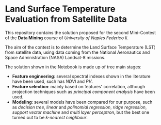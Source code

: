 # Land Surface Temperature Evaluation from Satellite Data
This repository contains the solution proposed for the second Mini-Contest of the **Data Mining** course of *University of Naples Federico II*.

The aim of the contest is to determine the Land Surface Temperature (LST) from satellite data, using data coming from the National Aeronautics and Space Administration (NASA) Landsat-8 missions.

The solution shown in the Notebook is made up of tree main stages:
- **Feature engineering**: several spectral indexes shown in the literature have been used, such has *NDVI* and *PV*.
- **Feature selection**: mainly based on features' correlation, although projection techniques such as *principal component analysis* have been used.
- **Modeling**: several models have been compared for our purpose, such as *decision tree*, *linear* and *polinomial regression*, *ridge regression*, *support vector machine* and *multi layer perceptron*, but the best one turned out to be *k-nearest neighbour*.

